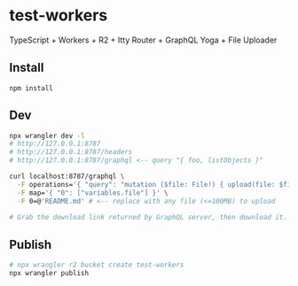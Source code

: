 # test-workers

TypeScript + Workers + R2 + Itty Router + GraphQL Yoga + File Uploader

## Install

    npm install

## Dev

```sh
npx wrangler dev -l
# http://127.0.0.1:8787
# http://127.0.0.1:8787/headers
# http://127.0.0.1:8787/graphql <-- query "{ foo, listObjects }"

curl localhost:8787/graphql \
  -F operations='{ "query": "mutation ($file: File!) { upload(file: $file) }", "variables": { "file": null } }' \
  -F map='{ "0": ["variables.file"] }' \
  -F 0=@'README.md' # <-- replace with any file (<=100MB) to upload

# Grab the download link returned by GraphQL server, then download it.
```

## Publish

```sh
# npx wrangler r2 bucket create test-workers
npx wrangler publish
```